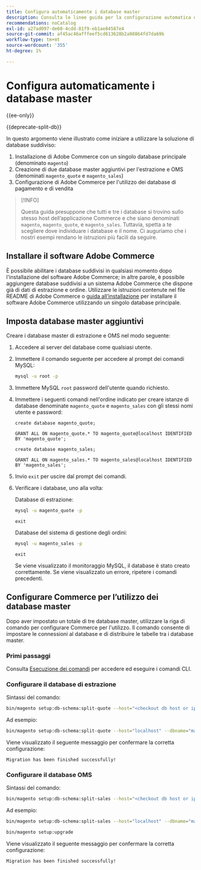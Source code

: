 ```yaml
---
title: Configura automaticamente i database master
description: Consulta le linee guida per la configurazione automatica della soluzione di database diviso.
recommendations: noCatalog
exl-id: a27ad097-de60-4cdd-81f9-eb1ae84587e4
source-git-commit: af45ac46afffeef5cd613628b2a98864fd7da69b
workflow-type: tm+mt
source-wordcount: '355'
ht-degree: 1%

---
```


# Configura automaticamente i database master

{{ee-only}}

{{deprecate-split-db}}

In questo argomento viene illustrato come iniziare a utilizzare la soluzione di database suddiviso:

1. Installazione di Adobe Commerce con un singolo database principale (denominato `magento`)
1. Creazione di due database master aggiuntivi per l&#39;estrazione e OMS (denominati `magento_quote` e `magento_sales`)
1. Configurazione di Adobe Commerce per l&#39;utilizzo dei database di pagamento e di vendita

>[!INFO]
>
>Questa guida presuppone che tutti e tre i database si trovino sullo stesso host dell’applicazione Commerce e che siano denominati `magento`, `magento_quote`, e `magento_sales`. Tuttavia, spetta a te scegliere dove individuare i database e il nome. Ci auguriamo che i nostri esempi rendano le istruzioni più facili da seguire.

## Installare il software Adobe Commerce

È possibile abilitare i database suddivisi in qualsiasi momento dopo l&#39;installazione del software Adobe Commerce; in altre parole, è possibile aggiungere database suddivisi a un sistema Adobe Commerce che dispone già di dati di estrazione e ordine. Utilizzare le istruzioni contenute nel file README di Adobe Commerce o [guida all’installazione](../../installation/overview.md) per installare il software Adobe Commerce utilizzando un singolo database principale.

## Imposta database master aggiuntivi

Creare i database master di estrazione e OMS nel modo seguente:

1. Accedere al server del database come qualsiasi utente.
1. Immettere il comando seguente per accedere al prompt dei comandi MySQL:

   ```bash
   mysql -u root -p
   ```

1. Immettere MySQL `root` password dell&#39;utente quando richiesto.
1. Immettere i seguenti comandi nell&#39;ordine indicato per creare istanze di database denominate `magento_quote` e `magento_sales` con gli stessi nomi utente e password:

   ```shell
   create database magento_quote;
   ```

   ```shell
   GRANT ALL ON magento_quote.* TO magento_quote@localhost IDENTIFIED BY 'magento_quote';
   ```

   ```shell
   create database magento_sales;
   ```

   ```shell
   GRANT ALL ON magento_sales.* TO magento_sales@localhost IDENTIFIED BY 'magento_sales';
   ```

1. Invio `exit` per uscire dal prompt dei comandi.

1. Verificare i database, uno alla volta:

   Database di estrazione:

   ```bash
   mysql -u magento_quote -p
   ```

   ```shell
   exit
   ```

   Database del sistema di gestione degli ordini:

   ```bash
   mysql -u magento_sales -p
   ```

   ```shell
   exit
   ```

   Se viene visualizzato il monitoraggio MySQL, il database è stato creato correttamente. Se viene visualizzato un errore, ripetere i comandi precedenti.

## Configurare Commerce per l’utilizzo dei database master

Dopo aver impostato un totale di tre database master, utilizzare la riga di comando per configurare Commerce per l&#39;utilizzo. Il comando consente di impostare le connessioni al database e di distribuire le tabelle tra i database master.

### Primi passaggi

Consulta [Esecuzione dei comandi](../cli/config-cli.md#running-commands) per accedere ed eseguire i comandi CLI.

### Configurare il database di estrazione

Sintassi del comando:

```bash
bin/magento setup:db-schema:split-quote --host="<checkout db host or ip>" --dbname="<name>" --username="<checkout db username>" --password="<password>"
```

Ad esempio:

```bash
bin/magento setup:db-schema:split-quote --host="localhost" --dbname="magento_quote" --username="magento_quote" --password="magento_quote"
```

Viene visualizzato il seguente messaggio per confermare la corretta configurazione:

```terminal
Migration has been finished successfully!
```

### Configurare il database OMS

Sintassi del comando:

```bash
bin/magento setup:db-schema:split-sales --host="<checkout db host or ip>" --dbname="<name>" --username="<checkout db username>" --password="<password>"
```

Ad esempio:

```bash
bin/magento setup:db-schema:split-sales --host="localhost" --dbname="magento_sales" --username="magento_sales" --password="magento_sales"
```

```bash
bin/magento setup:upgrade
```

Viene visualizzato il seguente messaggio per confermare la corretta configurazione:

```terminal
Migration has been finished successfully!
```
